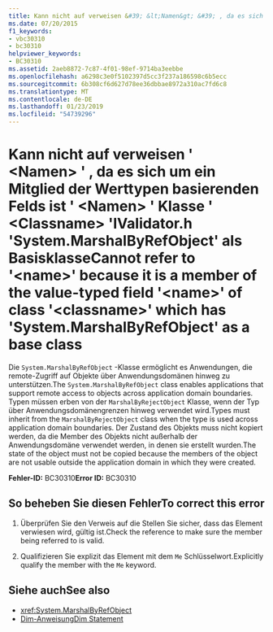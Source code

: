 ```yaml
---
title: Kann nicht auf verweisen &#39; &lt;Namen&gt; &#39; , da es sich um ein Mitglied der Werttypen basierenden Felds ist &#39; &lt;Namen&gt; &#39; Klasse &#39; &lt;Classname&gt; &#39;IValidator.h &#39;System.MarshalByRefObject&#39; als Basisklasse
ms.date: 07/20/2015
f1_keywords:
- vbc30310
- bc30310
helpviewer_keywords:
- BC30310
ms.assetid: 2aeb8872-7c87-4f01-98ef-9714ba3eebbe
ms.openlocfilehash: a6298c3e0f5102397d5cc3f237a186598c6b5ecc
ms.sourcegitcommit: 6b308cf6d627d78ee36dbbae8972a310ac7fd6c8
ms.translationtype: MT
ms.contentlocale: de-DE
ms.lasthandoff: 01/23/2019
ms.locfileid: "54739296"
---
```

# <a name="cannot-refer-to-39ltnamegt39-because-it-is-a-member-of-the-value-typed-field-39ltnamegt39-of-class-39ltclassnamegt39-which-has-39systemmarshalbyrefobject39-as-a-base-class"></a><span data-ttu-id="83b9c-102">Kann nicht auf verweisen &#39; &lt;Namen&gt; &#39; , da es sich um ein Mitglied der Werttypen basierenden Felds ist &#39; &lt;Namen&gt; &#39; Klasse &#39; &lt;Classname&gt; &#39;IValidator.h &#39;System.MarshalByRefObject&#39; als Basisklasse</span><span class="sxs-lookup"><span data-stu-id="83b9c-102">Cannot refer to &#39;&lt;name&gt;&#39; because it is a member of the value-typed field &#39;&lt;name&gt;&#39; of class &#39;&lt;classname&gt;&#39; which has &#39;System.MarshalByRefObject&#39; as a base class</span></span>
<span data-ttu-id="83b9c-103">Die `System.MarshalByRefObject` -Klasse ermöglicht es Anwendungen, die remote-Zugriff auf Objekte über Anwendungsdomänen hinweg zu unterstützen.</span><span class="sxs-lookup"><span data-stu-id="83b9c-103">The `System.MarshalByRefObject` class enables applications that support remote access to objects across application domain boundaries.</span></span> <span data-ttu-id="83b9c-104">Typen müssen erben von der `MarshalByRejectObject` Klasse, wenn der Typ über Anwendungsdomänengrenzen hinweg verwendet wird.</span><span class="sxs-lookup"><span data-stu-id="83b9c-104">Types must inherit from the `MarshalByRejectObject` class when the type is used across application domain boundaries.</span></span> <span data-ttu-id="83b9c-105">Der Zustand des Objekts muss nicht kopiert werden, da die Member des Objekts nicht außerhalb der Anwendungsdomäne verwendet werden, in denen sie erstellt wurden.</span><span class="sxs-lookup"><span data-stu-id="83b9c-105">The state of the object must not be copied because the members of the object are not usable outside the application domain in which they were created.</span></span>  
  
 <span data-ttu-id="83b9c-106">**Fehler-ID:** BC30310</span><span class="sxs-lookup"><span data-stu-id="83b9c-106">**Error ID:** BC30310</span></span>  
  
## <a name="to-correct-this-error"></a><span data-ttu-id="83b9c-107">So beheben Sie diesen Fehler</span><span class="sxs-lookup"><span data-stu-id="83b9c-107">To correct this error</span></span>  
  
1.  <span data-ttu-id="83b9c-108">Überprüfen Sie den Verweis auf die Stellen Sie sicher, dass das Element verwiesen wird, gültig ist.</span><span class="sxs-lookup"><span data-stu-id="83b9c-108">Check the reference to make sure the member being referred to is valid.</span></span>  
  
2.  <span data-ttu-id="83b9c-109">Qualifizieren Sie explizit das Element mit dem `Me` Schlüsselwort.</span><span class="sxs-lookup"><span data-stu-id="83b9c-109">Explicitly qualify the member with the `Me` keyword.</span></span>  
  
## <a name="see-also"></a><span data-ttu-id="83b9c-110">Siehe auch</span><span class="sxs-lookup"><span data-stu-id="83b9c-110">See also</span></span>
- <xref:System.MarshalByRefObject>
- [<span data-ttu-id="83b9c-111">Dim-Anweisung</span><span class="sxs-lookup"><span data-stu-id="83b9c-111">Dim Statement</span></span>](../../../visual-basic/language-reference/statements/dim-statement.md)
